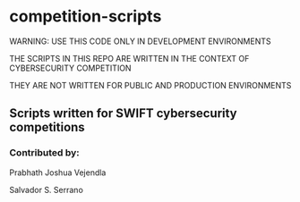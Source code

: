 # competition-scripts
WARNING: USE THIS CODE ONLY IN DEVELOPMENT ENVIRONMENTS 

THE SCRIPTS IN THIS REPO ARE WRITTEN IN THE CONTEXT OF CYBERSECURITY COMPETITION 

THEY ARE NOT WRITTEN FOR PUBLIC AND PRODUCTION ENVIRONMENTS 

## Scripts written for SWIFT cybersecurity competitions

### Contributed by:

Prabhath Joshua Vejendla

Salvador S. Serrano
